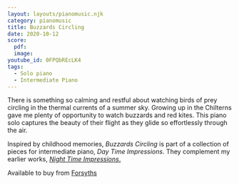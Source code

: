 ```yaml
---
layout: layouts/pianomusic.njk
category: pianomusic
title: Buzzards Circling
date: 2020-10-12
score:
  pdf: 
  image: 
youtube_id: 0FPQbREcLK4
tags:
  - Solo piano
  - Intermediate Piano
---
```


There is something so calming and restful about watching birds of prey circling in the thermal currents of a summer sky. Growing up in the Chilterns gave me plenty of opportunity to watch buzzards and red kites. This piano solo captures the beauty of their flight as they glide so effortlessly through the air.

Inspired by childhood memories, *Buzzards Circling* is part of a collection of pieces for intermediate piano, *Day Time Impressions*. They complement my earlier works, [*Night Time Impressions*.](/composer/publications/night-time-impressions/)

Available to buy from [Forsyths](https://www.forsyths.co.uk/music/forsyth-publications/forsyth-publications-by-instrument/piano/148406-day-time-impressions-sarah-baker-piano-sheet-music-9790570500192.html)